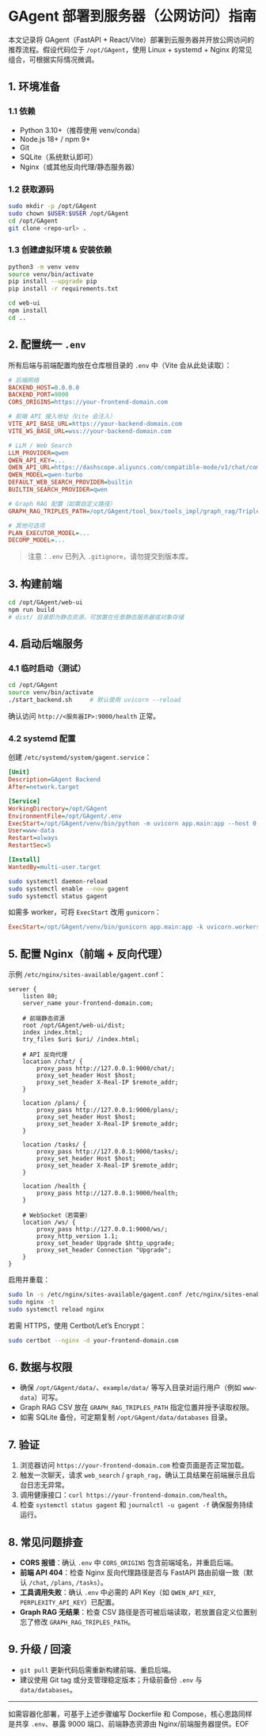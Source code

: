 # GAgent 部署到服务器（公网访问）指南

本文记录将 GAgent（FastAPI + React/Vite）部署到云服务器并开放公网访问的推荐流程。假设代码位于 `/opt/GAgent`，使用 Linux + systemd + Nginx 的常见组合，可根据实际情况微调。

## 1. 环境准备

### 1.1 依赖

- Python 3.10+（推荐使用 venv/conda）
- Node.js 18+ / npm 9+
- Git
- SQLite（系统默认即可）
- Nginx（或其他反向代理/静态服务器）

### 1.2 获取源码
```bash
sudo mkdir -p /opt/GAgent
sudo chown $USER:$USER /opt/GAgent
cd /opt/GAgent
git clone <repo-url> .
```

### 1.3 创建虚拟环境 & 安装依赖
```bash
python3 -m venv venv
source venv/bin/activate
pip install --upgrade pip
pip install -r requirements.txt

cd web-ui
npm install
cd ..
```

## 2. 配置统一 `.env`

所有后端与前端配置均放在仓库根目录的 `.env` 中（Vite 会从此处读取）：

```ini
# 后端网络
BACKEND_HOST=0.0.0.0
BACKEND_PORT=9000
CORS_ORIGINS=https://your-frontend-domain.com

# 前端 API 接入地址（Vite 会注入）
VITE_API_BASE_URL=https://your-backend-domain.com
VITE_WS_BASE_URL=wss://your-backend-domain.com

# LLM / Web Search
LLM_PROVIDER=qwen
QWEN_API_KEY=...
QWEN_API_URL=https://dashscope.aliyuncs.com/compatible-mode/v1/chat/completions
QWEN_MODEL=qwen-turbo
DEFAULT_WEB_SEARCH_PROVIDER=builtin
BUILTIN_SEARCH_PROVIDER=qwen

# Graph RAG 配置（如需自定义路径）
GRAPH_RAG_TRIPLES_PATH=/opt/GAgent/tool_box/tools_impl/graph_rag/Triples/all_triples.csv

# 其他可选项
PLAN_EXECUTOR_MODEL=...
DECOMP_MODEL=...
```

> 注意：`.env` 已列入 `.gitignore`，请勿提交到版本库。

## 3. 构建前端

```bash
cd /opt/GAgent/web-ui
npm run build
# dist/ 目录即为静态资源，可放置在任意静态服务器或对象存储
```

## 4. 启动后端服务

### 4.1 临时启动（测试）
```bash
cd /opt/GAgent
source venv/bin/activate
./start_backend.sh     # 默认使用 uvicorn --reload
```
确认访问 `http://<服务器IP>:9000/health` 正常。

### 4.2 systemd 配置
创建 `/etc/systemd/system/gagent.service`：

```ini
[Unit]
Description=GAgent Backend
After=network.target

[Service]
WorkingDirectory=/opt/GAgent
EnvironmentFile=/opt/GAgent/.env
ExecStart=/opt/GAgent/venv/bin/python -m uvicorn app.main:app --host 0.0.0.0 --port 9000
User=www-data
Restart=always
RestartSec=5

[Install]
WantedBy=multi-user.target
```

```bash
sudo systemctl daemon-reload
sudo systemctl enable --now gagent
sudo systemctl status gagent
```

如需多 worker，可将 `ExecStart` 改用 `gunicorn`：
```ini
ExecStart=/opt/GAgent/venv/bin/gunicorn app.main:app -k uvicorn.workers.UvicornWorker -b 0.0.0.0:9000 --workers 4 --timeout 120
```

## 5. 配置 Nginx（前端 + 反向代理）

示例 `/etc/nginx/sites-available/gagent.conf`：

```nginx
server {
    listen 80;
    server_name your-frontend-domain.com;

    # 前端静态资源
    root /opt/GAgent/web-ui/dist;
    index index.html;
    try_files $uri $uri/ /index.html;

    # API 反向代理
    location /chat/ {
        proxy_pass http://127.0.0.1:9000/chat/;
        proxy_set_header Host $host;
        proxy_set_header X-Real-IP $remote_addr;
    }

    location /plans/ {
        proxy_pass http://127.0.0.1:9000/plans/;
        proxy_set_header Host $host;
        proxy_set_header X-Real-IP $remote_addr;
    }

    location /tasks/ {
        proxy_pass http://127.0.0.1:9000/tasks/;
        proxy_set_header Host $host;
        proxy_set_header X-Real-IP $remote_addr;
    }

    location /health {
        proxy_pass http://127.0.0.1:9000/health;
    }

    # WebSocket（若需要）
    location /ws/ {
        proxy_pass http://127.0.0.1:9000/ws/;
        proxy_http_version 1.1;
        proxy_set_header Upgrade $http_upgrade;
        proxy_set_header Connection "Upgrade";
    }
}
```

启用并重载：
```bash
sudo ln -s /etc/nginx/sites-available/gagent.conf /etc/nginx/sites-enabled/
sudo nginx -t
sudo systemctl reload nginx
```

若需 HTTPS，使用 Certbot/Let’s Encrypt：
```bash
sudo certbot --nginx -d your-frontend-domain.com
```

## 6. 数据与权限

- 确保 `/opt/GAgent/data/`、`example/data/` 等写入目录对运行用户（例如 `www-data`）可写。
- Graph RAG CSV 放在 `GRAPH_RAG_TRIPLES_PATH` 指定位置并授予读取权限。
- 如需 SQLite 备份，可定期复制 `/opt/GAgent/data/databases` 目录。

## 7. 验证

1. 浏览器访问 `https://your-frontend-domain.com` 检查页面是否正常加载。
2. 触发一次聊天，请求 `web_search` / `graph_rag`，确认工具结果在前端展示且后台日志无异常。
3. 调用健康接口：`curl https://your-frontend-domain.com/health`。
4. 检查 `systemctl status gagent` 和 `journalctl -u gagent -f` 确保服务持续运行。

## 8. 常见问题排查

- **CORS 报错**：确认 `.env` 中 `CORS_ORIGINS` 包含前端域名，并重启后端。
- **前端 API 404**：检查 Nginx 反向代理路径是否与 FastAPI 路由前缀一致（默认 `/chat`, `/plans`, `/tasks`）。
- **工具调用失败**：确认 `.env` 中必需的 API Key（如 `QWEN_API_KEY`, `PERPLEXITY_API_KEY`）已配置。
- **Graph RAG 无结果**：检查 CSV 路径是否可被后端读取，若放置自定义位置别忘了修改 `GRAPH_RAG_TRIPLES_PATH`。

## 9. 升级 / 回滚

- `git pull` 更新代码后需重新构建前端、重启后端。
- 建议使用 Git tag 或分支管理稳定版本；升级前备份 `.env` 与 `data/databases`。

---
如需容器化部署，可基于上述步骤编写 Dockerfile 和 Compose，核心思路同样是共享 `.env`、暴露 9000 端口、前端静态资源由 Nginx/前端服务器提供。EOF
